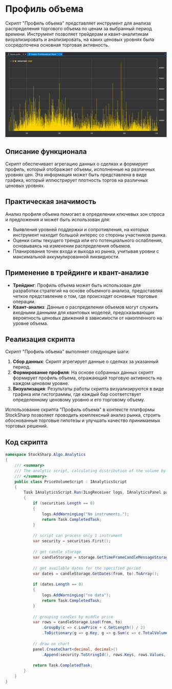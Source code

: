 # Профиль объема

Скрипт "Профиль объема" представляет инструмент для анализа распределения торгового объема по ценам за выбранный период времени. Инструмент позволяет трейдерам и квант-аналитикам визуализировать и анализировать, на каких ценовых уровнях была сосредоточена основная торговая активность.

![hydra_analitics_volume_profile](../../../../images/hydra_analitics_volume_profile.png)

## Описание функционала

Скрипт обеспечивает агрегацию данных о сделках и формирует профиль, который отображает объемы, исполненные на различных уровнях цен. Эта информация может быть представлена в виде графика, который иллюстрирует плотность торгов на различных ценовых уровнях.

## Практическая значимость

Анализ профиля объема помогает в определении ключевых зон спроса и предложения и может быть использован для:

- Выявления уровней поддержки и сопротивления, на которых инструмент находит большой интерес со стороны участников рынка.
- Оценки силы текущего тренда или его потенциального ослабления, основываясь на изменении распределения объемов.
- Планирования точек входа и выхода из рынка, учитывая уровни с максимальной аккумулированной ликвидности.

## Применение в трейдинге и квант-анализе

- **Трейдинг**: Профиль объема может быть использован для разработки стратегий на основе объемного анализа, предоставляя четкое представление о том, где происходят основные торговые операции.
- **Квант-анализ**: Данные о распределении объемов могут служить входными данными для квантовых моделей, предсказывающих вероятность ценовых движений в зависимости от накопленного на уровне объема.

## Реализация скрипта

Скрипт "Профиль объема" выполняет следующие шаги:

1. **Сбор данных**: Скрипт агрегирует данные о сделках за указанный период.
2. **Формирование профиля**: На основе собранных данных скрипт формирует профиль объема, отражающий торговую активность на каждом ценовом уровне.
3. **Визуализация**: Результаты работы скрипта визуализируются в виде графика или гистограммы, где каждый бар соответствует определенному ценовому уровню и его торговому объему.

Использование скрипта "Профиль объема" в контексте платформы StockSharp позволяет проводить комплексный анализ рынка, строить обоснованные торговые гипотезы и улучшать качество принимаемых торговых решений.

## Код скрипта

```cs
namespace StockSharp.Algo.Analytics
{
	/// <summary>
	/// The analytic script, calculating distribution of the volume by price levels.
	/// </summary>
	public class PriceVolumeScript : IAnalyticsScript
	{
		Task IAnalyticsScript.Run(ILogReceiver logs, IAnalyticsPanel panel, SecurityId[] securities, DateTime from, DateTime to, IStorageRegistry storage, IMarketDataDrive drive, StorageFormats format, TimeSpan timeFrame, CancellationToken cancellationToken)
		{
			if (securities.Length == 0)
			{
				logs.AddWarningLog("No instruments.");
				return Task.CompletedTask;
			}

			// script can process only 1 instrument
			var security = securities.First();

			// get candle storage
			var candleStorage = storage.GetTimeFrameCandleMessageStorage(security, timeFrame, drive, format);

			// get available dates for the specified period
			var dates = candleStorage.GetDates(from, to).ToArray();

			if (dates.Length == 0)
			{
				logs.AddWarningLog("no data");
				return Task.CompletedTask;
			}

			// grouping candles by middle price
			var rows = candleStorage.Load(from, to)
				.GroupBy(c => c.LowPrice + c.GetLength() / 2)
				.ToDictionary(g => g.Key, g => g.Sum(c => c.TotalVolume));

			// draw on chart
			panel.CreateChart<decimal, decimal>()
				.Append(security.ToStringId(), rows.Keys, rows.Values, ChartIndicatorDrawStyles.Histogram);

			return Task.CompletedTask;
		}
	}
}
```